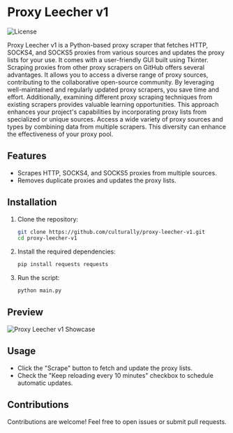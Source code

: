 # Proxy Leecher v1
![License](https://img.shields.io/badge/license-MIT-blue)

Proxy Leecher v1 is a Python-based proxy scraper that fetches HTTP, SOCKS4, and SOCKS5 proxies from various sources and updates the proxy lists for your use. It comes with a user-friendly GUI built using Tkinter. Scraping proxies from other proxy scrapers on GitHub offers several advantages. It allows you to access a diverse range of proxy sources, contributing to the collaborative open-source community. By leveraging well-maintained and regularly updated proxy scrapers, you save time and effort. Additionally, examining different proxy scraping techniques from existing scrapers provides valuable learning opportunities. This approach enhances your project's capabilities by incorporating proxy lists from specialized or unique sources. Access a wide variety of proxy sources and types by combining data from multiple scrapers. This diversity can enhance the effectiveness of your proxy pool.

## Features
- Scrapes HTTP, SOCKS4, and SOCKS5 proxies from multiple sources.
- Removes duplicate proxies and updates the proxy lists.

## Installation
1. Clone the repository:
   ```bash
   git clone https://github.com/culturally/proxy-leecher-v1.git
   cd proxy-leecher-v1
   ```
2. Install the required dependencies:
   ```bash
   pip install requests requests
   ```
3. Run the script:
   ```bash
   python main.py
   ```

## Preview
![Proxy Leecher v1 Showcase](https://github.com/culturally/proxy-leecher-v1/blob/main/showcaseleecher.png)

## Usage
- Click the "Scrape" button to fetch and update the proxy lists.
- Check the "Keep reloading every 10 minutes" checkbox to schedule automatic updates.

## Contributions
Contributions are welcome! Feel free to open issues or submit pull requests.
